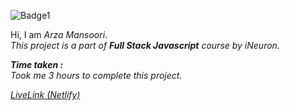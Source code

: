 ![Badge1](https://img.shields.io/badge/Project3-LawHomePage-%23CCF1FF)

Hi, I am *Arza Mansoori*.<br>
*This project is a part of ***Full Stack Javascript*** course by iNeuron.*

***Time taken :***<br>
*Took me 3 hours to complete this project.*

[*LiveLink (Netlify)*](https://project2-restaurantpage.netlify.app/ "Project 2")